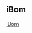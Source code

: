  ## iBom
 [iBom](https://htmlpreview.github.io/?https://github.com/PierreIsCoding/sdiy/blob/main/Alter_Normal_V2/ibom.html)
